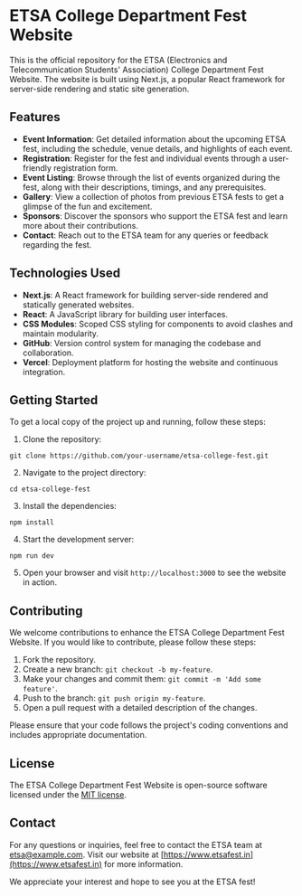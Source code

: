 # ETSA College Department Fest Website

This is the official repository for the ETSA (Electronics and Telecommunication Students' Association) College Department Fest Website. The website is built using Next.js, a popular React framework for server-side rendering and static site generation.

## Features

- **Event Information**: Get detailed information about the upcoming ETSA fest, including the schedule, venue details, and highlights of each event.
- **Registration**: Register for the fest and individual events through a user-friendly registration form.
- **Event Listing**: Browse through the list of events organized during the fest, along with their descriptions, timings, and any prerequisites.
- **Gallery**: View a collection of photos from previous ETSA fests to get a glimpse of the fun and excitement.
- **Sponsors**: Discover the sponsors who support the ETSA fest and learn more about their contributions.
- **Contact**: Reach out to the ETSA team for any queries or feedback regarding the fest.

## Technologies Used

- **Next.js**: A React framework for building server-side rendered and statically generated websites.
- **React**: A JavaScript library for building user interfaces.
- **CSS Modules**: Scoped CSS styling for components to avoid clashes and maintain modularity.
- **GitHub**: Version control system for managing the codebase and collaboration.
- **Vercel**: Deployment platform for hosting the website and continuous integration.

## Getting Started

To get a local copy of the project up and running, follow these steps:

1. Clone the repository:

```shell
git clone https://github.com/your-username/etsa-college-fest.git
```

2. Navigate to the project directory:

```shell
cd etsa-college-fest
```

3. Install the dependencies:

```shell
npm install
```

4. Start the development server:

```shell
npm run dev
```

5. Open your browser and visit `http://localhost:3000` to see the website in action.

## Contributing

We welcome contributions to enhance the ETSA College Department Fest Website. If you would like to contribute, please follow these steps:

1. Fork the repository.
2. Create a new branch: `git checkout -b my-feature`.
3. Make your changes and commit them: `git commit -m 'Add some feature'`.
4. Push to the branch: `git push origin my-feature`.
5. Open a pull request with a detailed description of the changes.

Please ensure that your code follows the project's coding conventions and includes appropriate documentation.

## License

The ETSA College Department Fest Website is open-source software licensed under the [MIT license](LICENSE).

## Contact

For any questions or inquiries, feel free to contact the ETSA team at [etsa@example.com](mailto:etsa@example.com). Visit our website at [https://www.etsafest.in](https://www.etsafest.in) for more information.

We appreciate your interest and hope to see you at the ETSA fest!
